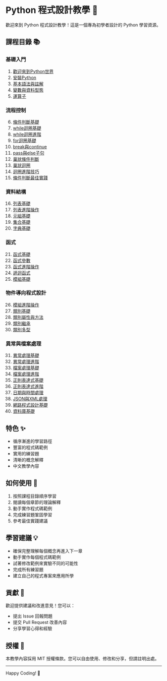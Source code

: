 # Python 程式設計教學 🐍

歡迎來到 Python 程式設計教學！這是一個專為初學者設計的 Python 學習資源。

## 課程目錄 📚

### 基礎入門
1. [歡迎來到Python世界](001_歡迎來到Python世界.md)
2. [安裝Python](002_安裝Python.md)
3. [基本語法與註解](003_基本語法與註解.md)
4. [變數與資料型態](004_變數與資料型態.md)
5. [運算子](005_運算子.md)

### 流程控制
6. [條件判斷基礎](006_條件判斷基礎.md)
7. [while迴圈基礎](007_while迴圈基礎.md)
8. [while迴圈進階](008_while迴圈進階.md)
9. [for迴圈基礎](009_for迴圈基礎.md)
10. [break與continue](010_break與continue.md)
11. [pass與else子句](011_pass與else子句.md)
12. [巢狀條件判斷](012_巢狀條件判斷.md)
13. [巢狀迴圈](013_巢狀迴圈.md)
14. [迴圈進階技巧](014_迴圈進階技巧.md)
15. [條件判斷最佳實踐](015_條件判斷最佳實踐.md)

### 資料結構
16. [列表基礎](016_列表基礎.md)
17. [列表進階操作](017_列表進階操作.md)
18. [元組基礎](018_元組基礎.md)
19. [集合基礎](019_集合基礎.md)
20. [字典基礎](020_字典基礎.md)

### 函式
21. [函式基礎](021_函式基礎.md)
22. [函式參數](022_函式參數.md)
23. [函式進階操作](023_函式進階操作.md)
24. [遞迴函式](024_遞迴函式.md)
25. [模組基礎](025_模組基礎.md)

### 物件導向程式設計
26. [模組進階操作](026_模組進階操作.md)
27. [類別基礎](027_類別基礎.md)
28. [類別屬性與方法](028_類別屬性與方法.md)
29. [類別繼承](029_類別繼承.md)
30. [類別多型](030_類別多型.md)

### 異常與檔案處理
31. [異常處理基礎](031_異常處理基礎.md)
32. [異常處理進階](032_異常處理進階.md)
33. [檔案處理基礎](033_檔案處理基礎.md)
34. [檔案處理進階](034_檔案處理進階.md)
35. [正則表達式基礎](035_正則表達式基礎.md)
36. [正則表達式進階](036_正則表達式進階.md)
37. [日期與時間處理](037_日期與時間處理.md)
38. [JSON與XML處理](038_JSON與XML處理.md)
39. [網路程式設計基礎](039_網路程式設計基礎.md)
40. [資料庫基礎](040_資料庫基礎.md)

## 特色 ✨

- 循序漸進的學習路徑
- 豐富的程式碼範例
- 實用的練習題
- 清晰的概念解釋
- 中文教學內容

## 如何使用 📖

1. 按照課程目錄順序學習
2. 閱讀每個章節的理論解釋
3. 動手實作程式碼範例
4. 完成練習題鞏固學習
5. 參考最佳實踐建議

## 學習建議 💡

- 確保完整理解每個概念再進入下一章
- 動手實作每個程式碼範例
- 試著修改範例來實驗不同的可能性
- 完成所有練習題
- 建立自己的程式專案來應用所學

## 貢獻 🤝

歡迎提供建議和改進意見！您可以：
- 提出 Issue 回報問題
- 提交 Pull Request 改善內容
- 分享學習心得和經驗

## 授權 📜

本教學內容採用 MIT 授權條款。您可以自由使用、修改和分享，但請註明出處。

---
Happy Coding! 🚀 